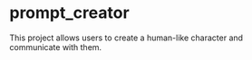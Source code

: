 # prompt_creator
This project allows users to create a human-like character and communicate with them.
